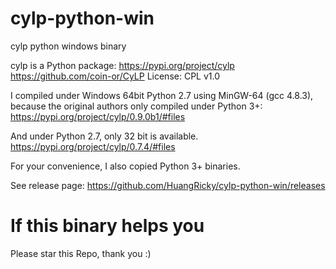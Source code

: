 # cylp-python-win
cylp python windows binary

cylp is a Python package: 
https://pypi.org/project/cylp
https://github.com/coin-or/CyLP
License: CPL v1.0

I compiled under Windows 64bit Python 2.7 using MinGW-64 (gcc 4.8.3), 
because the original authors only compiled under Python 3+:
https://pypi.org/project/cylp/0.9.0b1/#files

And under Python 2.7, only 32 bit is available.
https://pypi.org/project/cylp/0.7.4/#files

For your convenience, I also copied Python 3+ binaries.

See release page: https://github.com/HuangRicky/cylp-python-win/releases


# If this binary helps you
Please star this Repo, thank you :)
